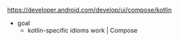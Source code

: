 https://developer.android.com/develop/ui/compose/kotlin

* goal
  * kotlin-specific idioms work | Compose